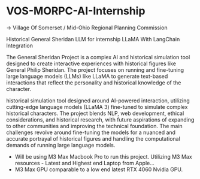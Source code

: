 # VOS-MORPC-AI-Internship

-> Village Of Somerset / Mid-Ohio Regional Planning Commission

Historical General Sheridan LLM for internship LLaMA With LangChain Integration

The General Sheridan Project is a complex AI and historical simulation tool designed to create interactive experiences with historical figures like General Philip Sheridan. The project focuses on running and fine-tuning large language models (LLMs) like LLaMA to generate text-based interactions that reflect the personality and historical knowledge of the character. 

historical simulation tool designed around AI-powered interaction, utilizing cutting-edge language models (LLaMA 3) fine-tuned to simulate complex historical characters. The project blends NLP, web development, ethical considerations, and historical research, with future aspirations of expanding to other communities and improving the technical foundation. The main challenges revolve around fine-tuning the models for a nuanced and accurate portrayal of historical figures and handling the computational demands of running large language models.

- Will be using M3 Max Macbook Pro to run this project. Utilizing M3 Max resources - Latest and Highest end Laptop from Apple...
- M3 Max GPU comparable to a low end latest RTX 4060 Nvidia GPU.
